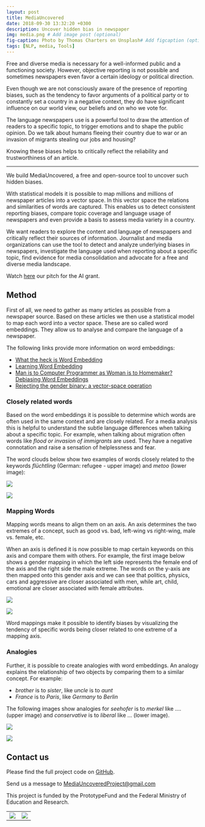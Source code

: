 ```yaml
---
layout: post
title: MediaUncovered
date: 2018-09-30 13:32:20 +0300
description: Uncover hidden bias in newspaper
img: media.png # Add image post (optional)
fig-caption: Photo by Thomas Charters on Unsplash# Add figcaption (optional)
tags: [NLP, media, Tools]
---
```



Free and diverse media is necessary for a well-informed public and a functioning society. However, objective reporting is not possible and sometimes newspapers even favor a certain ideology or political direction.

Even though we are not consciously aware of the presence of reporting biases, such as the tendency to favor arguments of a political party or to constantly set a country in a negative context, they do have  significant influence on our world view, our beliefs and on who we vote for.

The language newspapers use is a powerful tool to draw the attention of readers to a specific topic, to trigger emotions and to shape the public opinion. Do we talk about humans fleeing their country due to war or an invasion of migrants stealing our jobs and housing?

Knowing these biases helps to critically reflect the reliability and  trustworthiness of an article.



______



We build MediaUncovered, a free and open-source tool to uncover such hidden biases.

With statistical models it is possible to map millions and millions of newspaper articles into a vector space. In this vector space the relations and similarities of words are captured. This enables us to detect consistent reporting  biases, compare topic coverage and language usage of newspapers and even provide a basis to assess media variety in a country.

We want readers to explore the content and language of newspapers and critically reflect their sources of information. Journalist and media organizations can use the tool to detect and analyze underlying biases  in newspapers, investigate the language used when reporting about a  specific topic, find evidence for media consolidation and advocate for a free and diverse media landscape.

Watch [here](https://www.youtube.com/watch?v=2JgZPCWmseQ) our pitch for the AI grant.


## Method

First of all, we need to gather as many articles as possible from a newspaper source. Based on these articles we then use a statistical model to map each word into a vector space. These are so called word embeddings.
They allow us to analyse and compare the language of a newspaper.

The following links provide more information on word embeddings:

- [What the heck is Word Embedding](https://towardsdatascience.com/what-the-heck-is-word-embedding-b30f67f01c81)
- [Learning Word Embedding](https://lilianweng.github.io/lil-log/2017/10/15/learning-word-embedding.html)
- [Man is to Computer Programmer as Woman is to Homemaker? Debiasing Word Embeddings](https://arxiv.org/abs/1607.06520)
- [Rejecting the gender binary: a vector-space operation](http://bookworm.benschmidt.org/posts/2015-10-30-rejecting-the-gender-binary.html)



### Closely related words

Based on the word embeddings it is possible to determine which words are often used in the same context and are closely related.
For a media analysis this is helpful to understand the subtle language differences when talking about a specific topic. For example, when talking about migration often words like *flood or invasion of immigrants* are used. They have a negative connotation and raise a sensation of helplessness and fear.

The word clouds below show two examples of words closely related to the keywords *flüchtling* (German: refugee - upper image) and *metoo* (lower image):

![]({{site.baseurl}}/assets/img/nn_fluchtling.png)

![]({{site.baseurl}}/assets/img/nn_metoo.png)



### Mapping Words

Mapping words means to align them on an axis. An axis determines the two extremes of a concept, such as good vs. bad, left-wing vs right-wing, male vs. female, etc.

When an axis is defined it is now possible to map certain keywords on this axis and compare them with others. For example, the first image below shows a gender mapping in which the left side represents the female end of the axis and the right side the male extreme. The words on the y-axis are then mapped onto this gender axis and we can see that politics, physics, cars and aggressive are closer associated with men, while art, child, emotional are closer associated with female attributes.



![]({{site.baseurl}}/assets/img/mapping_gender.png)

![]({{site.baseurl}}/assets/img/mapping_politiker.png)



Word mappings make it possible to identify biases by visualizing the tendency of specific words being closer related to one extreme of a mapping axis.



### Analogies

Further, it is possible to create analogies with word embeddings.
An analogy explains the relationship of two objects by comparing them to a similar concept. For example:

 - *brother* is to *sister*, like *uncle* is to *aunt*
 -  *France* is to *Paris*, like *Germany* to *Berlin*



The following images show analogies for *seehofer* is to *merkel* like .... (upper image) and *conservative* is to *liberal* like ... (lower image).  



![]({{site.baseurl}}/assets/img/analogie_konservativ_liberal.png)

![]({{site.baseurl}}/assets/img/analogie_seehof_merkel.png)



 




## Contact us

Please find the full project code on [GitHub](https://github.com/MediaUncovered/Documents). 

Send us a message to [MediaUncoveredProject@gmail.com](https://github.com/MediaUncovered/Documents/blob/master/MediaUncoveredProject@gmail.com)


This project is funded by the PrototypeFund and the Federal Ministry of Education and Research.



|                 |                |
| :---------------------------------------: | :------------------------------------------------: |
| ![]({{site.baseurl}}/assets/img/bmbf.jpg) | ![]({{site.baseurl}}/assets/img/prototypefund.jpg) |